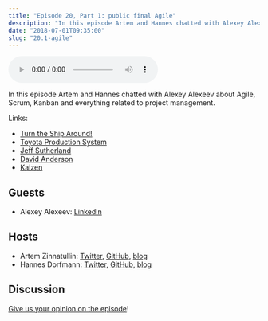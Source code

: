 ```yaml
---
title: "Episode 20, Part 1: public final Agile"
description: "In this episode Artem and Hannes chatted with Alexey Alexeev about Agile, Scrum, Kanban and everything related to project management."
date: "2018-07-01T09:35:00"
slug: "20.1-agile"
---
```

<audio controls preload="metadata">
  <source src="https://artemzin.com/static/thecontext/episodes/The.Context.episode.20.part1.mp3" type="audio/mpeg">
</audio>

In this episode Artem and Hannes chatted with Alexey Alexeev about Agile, Scrum, Kanban and everything related to project management.

Links:

* [Turn the Ship Around!](https://www.amazon.com/Turn-Ship-Around-Turning-Followers-ebook/dp/B00AFPVP0Y)
* [Toyota Production System](https://en.wikipedia.org/wiki/Toyota_Production_System)
* [Jeff Sutherland](https://en.wikipedia.org/wiki/Jeff_Sutherland)
* [David Anderson](https://edu.leankanban.com/users/david-anderson)
* [Kaizen](https://en.wikipedia.org/wiki/Kaizen)


## Guests

* Alexey Alexeev: [LinkedIn](https://www.linkedin.com/in/alexeev-alexey-6a83a88/)

## Hosts

* Artem Zinnatullin: [Twitter](https://twitter.com/artem_zin), [GitHub](https://github.com/artem-zinnatullin), [blog](https://artemzin.com)
* Hannes Dorfmann: [Twitter](https://twitter.com/sockeqwe), [GitHub](https://github.com/sockeqwe), [blog](http://hannesdorfmann.com)

## Discussion

[Give us your opinion on the episode](https://github.com/artem-zinnatullin/TheContext-Podcast/issues/97)!
